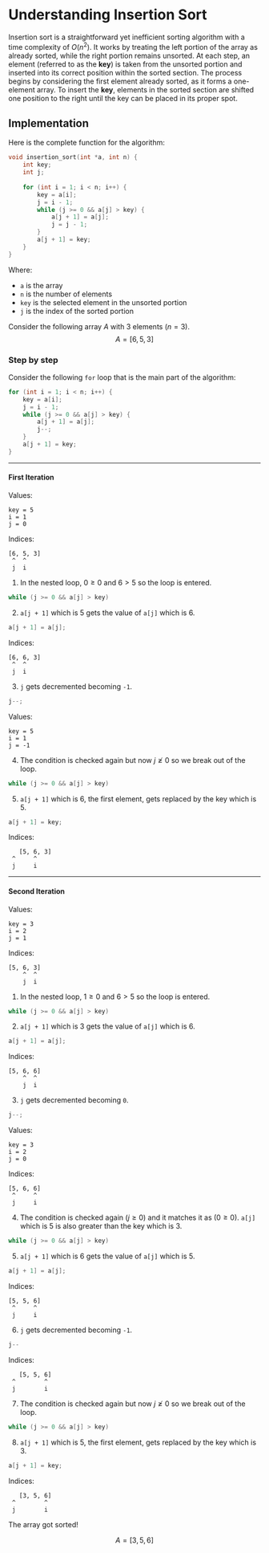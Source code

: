 # Understanding Insertion Sort
Insertion sort is a straightforward yet inefficient sorting algorithm with a time complexity of $O(n^2)$. It works by treating the left portion of the array as already sorted, while the right portion remains unsorted. At each step, an element (referred to as the **key**) is taken from the unsorted portion and inserted into its correct position within the sorted section. The process begins by considering the first element already sorted, as it forms a one-element array. To insert the **key**, elements in the sorted section are shifted one position to the right until the key can be placed in its proper spot.

## Implementation
Here is the complete function for the algorithm:

```cpp
void insertion_sort(int *a, int n) {
	int key;
	int j;
	
	for (int i = 1; i < n; i++) {
		key = a[i];
		j = i - 1;
		while (j >= 0 && a[j] > key) {
			a[j + 1] = a[j];
			j = j - 1;
		}
		a[j + 1] = key;
	}
}
```

Where:
- `a` is the array
- `n` is the number of elements
- `key` is the selected element in the unsorted portion
- `j` is the index of the sorted portion

Consider the following array $A$ with 3 elements $(n = 3)$.
$$
A = [6, 5, 3]
$$
### Step by step
Consider the following `for` loop that is the main part of the algorithm:

```cpp
for (int i = 1; i < n; i++) {
	key = a[i];
	j = i - 1;
	while (j >= 0 && a[j] > key) {
		a[j + 1] = a[j];
		j--;
	}
	a[j + 1] = key;
}
```

---

#### First Iteration

Values:

```
key = 5
i = 1
j = 0
```

Indices:

```
[6, 5, 3]
 ^  ^
 j  i
```

1. In the nested loop, $0 \geq 0$ and $6 > 5$ so the loop is entered.

```cpp
while (j >= 0 && a[j] > key)
```

2. `a[j + 1]` which is 5 gets the value of `a[j]` which is 6.

```cpp
a[j + 1] = a[j];
```

Indices:

```
[6, 6, 3]
 ^  ^
 j  i
```

3. `j` gets decremented becoming `-1`.

```cpp
j--;
```

Values:

```
key = 5
i = 1
j = -1
```

4. The condition is checked again but now $j \ngeq 0$ so we break out of the loop.

```cpp
while (j >= 0 && a[j] > key)
```

5. `a[j + 1]` which is 6, the first element, gets replaced by the key which is 5.

```cpp
a[j + 1] = key;
```

Indices:

```
   [5, 6, 3]
 ^     ^
 j     i
```

---

#### Second Iteration

Values:

```
key = 3
i = 2
j = 1
```

Indices:

```
[5, 6, 3]
    ^  ^
    j  i
```

1. In the nested loop, $1 \geq 0$ and $6 > 5$ so the loop is entered.

```cpp
while (j >= 0 && a[j] > key)
```

2. `a[j + 1]` which is 3 gets the value of `a[j]` which is 6.

```cpp
a[j + 1] = a[j];
```

Indices:

```
[5, 6, 6]
    ^  ^
    j  i
```

3. `j` gets decremented becoming `0`.

```cpp
j--;
```

Values:

```
key = 3
i = 2
j = 0
```

Indices:

```
[5, 6, 6]
 ^     ^
 j     i
```

4. The condition is checked again $(j \geq 0)$ and it matches it as $(0 \geq 0)$.  `a[j]` which is 5 is also greater than the key which is 3.

```cpp
while (j >= 0 && a[j] > key)
```

5. `a[j + 1]` which is 6 gets the value of `a[j]` which is 5.

```cpp
a[j + 1] = a[j];
```

Indices:

```
[5, 5, 6]
 ^     ^
 j     i
```

6. `j` gets decremented becoming `-1`.

```cpp
j--
```

Indices:

```
   [5, 5, 6]
 ^        ^
 j        i
```

7. The condition is checked again but now $j \ngeq 0$ so we break out of the loop.

```cpp
while (j >= 0 && a[j] > key)
```

8. `a[j + 1]` which is 5, the first element, gets replaced by the key which is 3.

```cpp
a[j + 1] = key;
```

Indices:

```
   [3, 5, 6]
 ^        ^
 j        i
```

The array got sorted!

$$
A = [3, 5, 6]
$$
